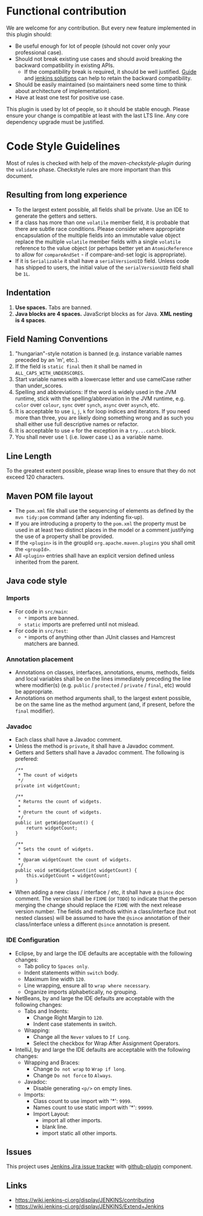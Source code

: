 # Functional contribution

We are welcome for any contribution. But every new feature implemented in this plugin should:

- Be useful enough for lot of people (should not cover only your professional case).
- Should not break existing use cases and should avoid breaking the backward compatibility in existing APIs.
  - If the compatibility break is required, it should be well justified.
    [Guide](https://wiki.eclipse.org/Evolving_Java-based_APIs_2)
    and [jenkins solutions](https://wiki.jenkins-ci.org/display/JENKINS/Hint+on+retaining+backward+compatibility) can help to retain the backward compatibility.
- Should be easily maintained (so maintainers need some time to think about architecture of implementation).
- Have at least one test for positive use case.

This plugin is used by lot of people, so it should be stable enough. Please ensure your change is compatible at least with the last LTS line.
Any core dependency upgrade must be justified.

# Code Style Guidelines

Most of rules is checked with help of the *maven-checkstyle-plugin* during the `validate` phase.
Checkstyle rules are more important than this document.

## Resulting from long experience

* To the largest extent possible, all fields shall be private. Use an IDE to generate the getters and setters.
* If a class has more than one `volatile` member field, it is probable that there are subtle race conditions. Please consider where appropriate encapsulation of the multiple fields into an immutable value object replace the multiple `volatile` member fields with a single `volatile` reference to the value object (or perhaps better yet an `AtomicReference` to allow for `compareAndSet` - if compare-and-set logic is appropriate).
* If it is `Serializable` it shall have a `serialVersionUID` field. Unless code has shipped to users, the initial value of the `serialVersionUID` field shall be `1L`.

## Indentation

1. **Use spaces.** Tabs are banned.
2. **Java blocks are 4 spaces.** JavaScript blocks as for Java. **XML nesting is 4 spaces**.

## Field Naming Conventions

1. "hungarian"-style notation is banned (e.g. instance variable names preceded by an 'm', etc.).
2. If the field is `static final` then it shall be named in `ALL_CAPS_WITH_UNDERSCORES`.
3. Start variable names with a lowercase letter and use camelCase rather than under_scores.
4. Spelling and abbreviations: If the word is widely used in the JVM runtime, stick with the spelling/abbreviation in the JVM runtime, e.g. `color` over `colour`, `sync` over `synch`, `async` over `asynch`, etc.
5. It is acceptable to use `i`, `j`, `k` for loop indices and iterators. If you need more than three, you are likely doing something wrong and as such you shall either use full descriptive names or refactor.
6. It is acceptable to use `e` for the exception in a `try...catch` block.
7. You shall never use `l` (i.e. lower case `L`) as a variable name.

## Line Length

To the greatest extent possible, please wrap lines to ensure that they do not exceed 120 characters.

## Maven POM file layout

* The `pom.xml` file shall use the sequencing of elements as defined by the `mvn tidy:pom` command (after any indenting fix-up).
* If you are introducing a property to the `pom.xml` the property must be used in at least two distinct places in the model or a comment justifying the use of a property shall be provided.
* If the `<plugin>` is in the groupId `org.apache.maven.plugins` you shall omit the `<groupId>`.
* All `<plugin>` entries shall have an explicit version defined unless inherited from the parent.

## Java code style

### Imports

* For code in `src/main`:
    - `*` imports are banned.
    - `static` imports are preferred until not mislead.
* For code in `src/test`:
    - `*` imports of anything other than JUnit classes and Hamcrest matchers are banned.

### Annotation placement

* Annotations on classes, interfaces, annotations, enums, methods, fields and local variables shall be on the lines immediately preceding the line where modifier(s) (e.g. `public` / `protected` / `private` / `final`, etc) would be appropriate.
* Annotations on method arguments shall, to the largest extent possible, be on the same line as the method argument (and, if present, before the `final` modifier).

### Javadoc

* Each class shall have a Javadoc comment.
* Unless the method is `private`, it shall have a Javadoc comment.
* Getters and Setters shall have a Javadoc comment. The following is prefered:
    ```
    /**
     * The count of widgets
     */
    private int widgetCount;

    /**
     * Returns the count of widgets.
     *
     * @return the count of widgets.
     */
    public int getWidgetCount() {
        return widgetCount;
    }

    /**
     * Sets the count of widgets.
     *
     * @param widgetCount the count of widgets.
     */
    public void setWidgetCount(int widgetCount) {
        this.widgetCount = widgetCount;
    }
    ```
* When adding a new class / interface / etc, it shall have a `@since` doc comment. The version shall be `FIXME` (or `TODO`) to indicate that the person merging the change should replace the `FIXME` with the next release version number. The fields and methods within a class/interface (but not nested classes) will be assumed to have the `@since` annotation of their class/interface unless a different `@since` annotation is present.

### IDE Configuration

* Eclipse, by and large the IDE defaults are acceptable with the following changes:
    - Tab policy to `Spaces only`.
    - Indent statements within `switch` body.
    - Maximum line width `120`.
    - Line wrapping, ensure all to `wrap where necessary`.
    - Organize imports alphabetically, no grouping.
* NetBeans, by and large the IDE defaults are acceptable with the following changes:
    - Tabs and Indents:
        + Change Right Margin to `120`.
        + Indent case statements in switch.
    - Wrapping:
        + Change all the `Never` values to `If Long`.
        + Select the checkbox for Wrap After Assignment Operators.
* IntelliJ, by and large the IDE defaults are acceptable with the following changes:
    - Wrapping and Braces:
        + Change `Do not wrap` to `Wrap if long`.
        + Change `Do not force` to `Always`.
    - Javadoc:
        + Disable generating `<p/>` on empty lines.
    - Imports:
        + Class count to use import with '*': `9999`.
        + Names count to use static import with '*': `99999`.
        + Import Layout:
            * import all other imports.
            * blank line.
            * import static all other imports.

## Issues

This project uses [Jenkins Jira issue tracker](https://issues.jenkins-ci.org)
with [github-plugin](https://issues.jenkins-ci.org/browse/JENKINS/component/15896) component.

## Links

- https://wiki.jenkins-ci.org/display/JENKINS/contributing
- https://wiki.jenkins-ci.org/display/JENKINS/Extend+Jenkins
